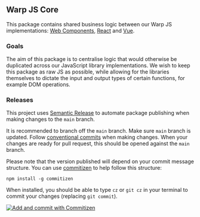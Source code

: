## Warp JS Core

This package contains shared business logic between our Warp JS implementations: [Web Components](https://github.com/warp-ds/elements), [React](https://github.com/warp-ds/react) and [Vue](https://github.com/warp-ds/vue).

### Goals

The aim of this package is to centralise logic that would otherwise be duplicated across our JavaScript library implementations. We wish to keep this package as raw JS as possible, while allowing for the libraries themselves to dictate the input and output types of certain functions, for example DOM operations.

### Releases

This project uses
[Semantic Release](https://github.com/semantic-release/semantic-release) to
automate package publishing when making changes to the `main` branch.

It is recommended to branch off the `main` branch. Make sure `main` branch is updated. 
Follow [conventional commits](https://www.conventionalcommits.org/en/v1.0.0/#summary)
when making changes. When your changes are ready for pull request, this should be 
opened against the `main` branch.


Please note that the version published will depend on your commit message
structure. You can use [commitizen](https://github.com/commitizen/cz-cli) to help
follow this structure:

```
npm install -g commitizen
```

When installed, you should be able to type `cz` or `git cz` in your terminal to
commit your changes (replacing `git commit`).

[![Add and commit with Commitizen](https://github.com/commitizen/cz-cli/raw/master/meta/screenshots/add-commit.png)](https://github.com/commitizen/cz-cli/raw/master/meta/screenshots/add-commit.png)